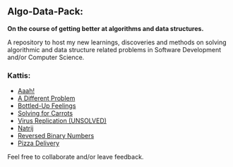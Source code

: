 ## Algo-Data-Pack:

**On the course of getting better at algorithms and data structures.**

A repository to host my new learnings, discoveries and methods on solving algorithmic and data structure related problems in Software Development and/or Computer Science.

### Kattis:

* [Aaah!](kattis/aaah.rb)
* [A Different Problem](kattis/abs_diff.rb)
* [Bottled-Up Feelings](kattis/bottled_up_feelings.rb)
* [Solving for Carrots](kattis/carrots.rb)
* [Virus Replication (UNSOLVED)](kattis/virus.rb)
* [Natrij](kattis/natrij.rb)
* [Reversed Binary Numbers](kattis/reversed_binary.rb)
* [Pizza Delivery](kattis/pizza_delivery.rb)


Feel free to collaborate and/or leave feedback.
